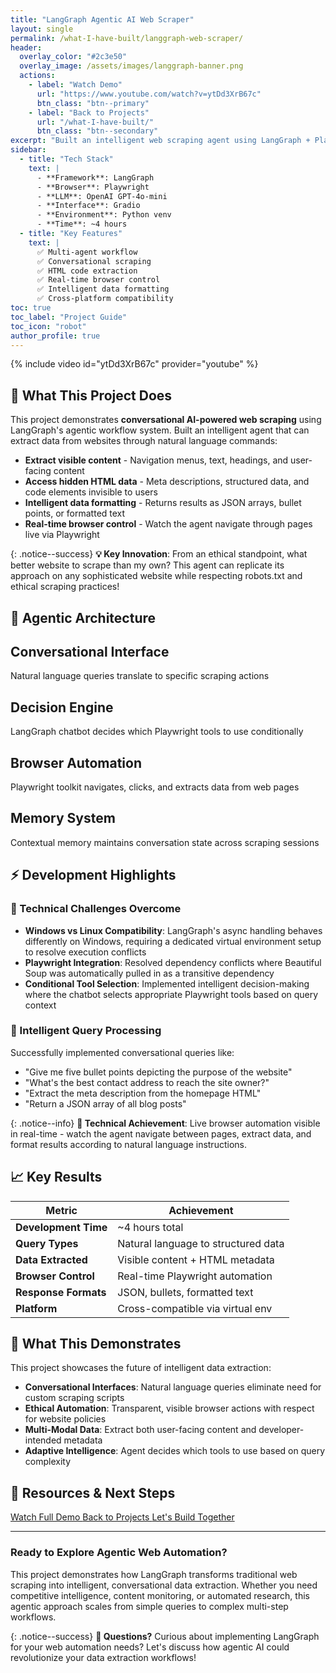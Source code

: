 ```yaml
---
title: "LangGraph Agentic AI Web Scraper"
layout: single
permalink: /what-I-have-built/langgraph-web-scraper/
header:
  overlay_color: "#2c3e50"
  overlay_image: /assets/images/langgraph-banner.png
  actions:
    - label: "Watch Demo"
      url: "https://www.youtube.com/watch?v=ytDd3XrB67c"
      btn_class: "btn--primary"
    - label: "Back to Projects"
      url: "/what-I-have-built/"
      btn_class: "btn--secondary"
excerpt: "Built an intelligent web scraping agent using LangGraph + Playwright that extracts both visible content and hidden HTML data through conversational AI - ethical scraping at its finest!"
sidebar:
  - title: "Tech Stack"
    text: |
      - **Framework**: LangGraph
      - **Browser**: Playwright
      - **LLM**: OpenAI GPT-4o-mini
      - **Interface**: Gradio
      - **Environment**: Python venv
      - **Time**: ~4 hours
  - title: "Key Features"
    text: |
      ✅ Multi-agent workflow  
      ✅ Conversational scraping  
      ✅ HTML code extraction  
      ✅ Real-time browser control  
      ✅ Intelligent data formatting  
      ✅ Cross-platform compatibility
toc: true
toc_label: "Project Guide"
toc_icon: "robot"
author_profile: true 
---
```


{% include video id="ytDd3XrB67c" provider="youtube" %}

## 🤖 What This Project Does

This project demonstrates **conversational AI-powered web scraping** using LangGraph's agentic workflow system. Built an intelligent agent that can extract data from websites through natural language commands:

- **Extract visible content** - Navigation menus, text, headings, and user-facing content
- **Access hidden HTML data** - Meta descriptions, structured data, and code elements invisible to users  
- **Intelligent data formatting** - Returns results as JSON arrays, bullet points, or formatted text
- **Real-time browser control** - Watch the agent navigate through pages live via Playwright

{: .notice--success}
**💡 Key Innovation**: From an ethical standpoint, what better website to scrape than my own? This agent can replicate its approach on any sophisticated website while respecting robots.txt and ethical scraping practices!

## 🧠 Agentic Architecture

<div class="feature__wrapper">
  <div class="feature__item">
    <div class="archive__item">
      <div class="archive__item-teaser">
        <i class="fas fa-comments fa-2x" style="color: #3498db;"></i>
      </div>
      <div class="archive__item-body">
        <h2 class="archive__item-title">Conversational Interface</h2>
        <div class="archive__item-excerpt">
          <p>Natural language queries translate to specific scraping actions</p>
        </div>
      </div>
    </div>
  </div>

  <div class="feature__item">
    <div class="archive__item">
      <div class="archive__item-teaser">
        <i class="fas fa-brain fa-2x" style="color: #e74c3c;"></i>
      </div>
      <div class="archive__item-body">
        <h2 class="archive__item-title">Decision Engine</h2>
        <div class="archive__item-excerpt">
          <p>LangGraph chatbot decides which Playwright tools to use conditionally</p>
        </div>
      </div>
    </div>
  </div>

  <div class="feature__item">
    <div class="archive__item">
      <div class="archive__item-teaser">
        <i class="fas fa-globe fa-2x" style="color: #f39c12;"></i>
      </div>
      <div class="archive__item-body">
        <h2 class="archive__item-title">Browser Automation</h2>
        <div class="archive__item-excerpt">
          <p>Playwright toolkit navigates, clicks, and extracts data from web pages</p>
        </div>
      </div>
    </div>
  </div>

  <div class="feature__item">
    <div class="archive__item">
      <div class="archive__item-teaser">
        <i class="fas fa-memory fa-2x" style="color: #27ae60;"></i>
      </div>
      <div class="archive__item-body">
        <h2 class="archive__item-title">Memory System</h2>
        <div class="archive__item-excerpt">
          <p>Contextual memory maintains conversation state across scraping sessions</p>
        </div>
      </div>
    </div>
  </div>
</div>

## ⚡ Development Highlights

### 🔧 Technical Challenges Overcome
- **Windows vs Linux Compatibility**: LangGraph's async handling behaves differently on Windows, requiring a dedicated virtual environment setup to resolve execution conflicts
- **Playwright Integration**: Resolved dependency conflicts where Beautiful Soup was automatically pulled in as a transitive dependency
- **Conditional Tool Selection**: Implemented intelligent decision-making where the chatbot selects appropriate Playwright tools based on query context

### 🎯 Intelligent Query Processing
Successfully implemented conversational queries like:
- "Give me five bullet points depicting the purpose of the website"
- "What's the best contact address to reach the site owner?"
- "Extract the meta description from the homepage HTML"
- "Return a JSON array of all blog posts"

{: .notice--info}
**🔧 Technical Achievement**: Live browser automation visible in real-time - watch the agent navigate between pages, extract data, and format results according to natural language instructions.

## 📈 Key Results

| Metric | Achievement |
|--------|-------------|
| **Development Time** | ~4 hours total |
| **Query Types** | Natural language to structured data |
| **Data Extracted** | Visible content + HTML metadata |
| **Browser Control** | Real-time Playwright automation |
| **Response Formats** | JSON, bullets, formatted text |
| **Platform** | Cross-compatible via virtual env |

## 🚀 What This Demonstrates

This project showcases the future of intelligent data extraction:

- **Conversational Interfaces**: Natural language queries eliminate need for custom scraping scripts
- **Ethical Automation**: Transparent, visible browser actions with respect for website policies
- **Multi-Modal Data**: Extract both user-facing content and developer-intended metadata
- **Adaptive Intelligence**: Agent decides which tools to use based on query complexity

## 🔗 Resources & Next Steps

<div class="btn-group">
  <a href="https://www.youtube.com/watch?v=ytDd3XrB67c" class="btn btn--primary btn--large">
    <i class="fab fa-youtube"></i> Watch Full Demo
  </a>
  <a href="/what-I-have-built/" class="btn btn--secondary btn--large">
    <i class="fas fa-arrow-left"></i> Back to Projects
  </a>
  <a href="/contact/" class="btn btn--info btn--large">
    <i class="fas fa-envelope"></i> Let's Build Together
  </a>
</div>

---

### Ready to Explore Agentic Web Automation?

This project demonstrates how LangGraph transforms traditional web scraping into intelligent, conversational data extraction. Whether you need competitive intelligence, content monitoring, or automated research, this agentic approach scales from simple queries to complex multi-step workflows.

{: .notice--success}
**💬 Questions?** Curious about implementing LangGraph for your web automation needs? Let's discuss how agentic AI could revolutionize your data extraction workflows!